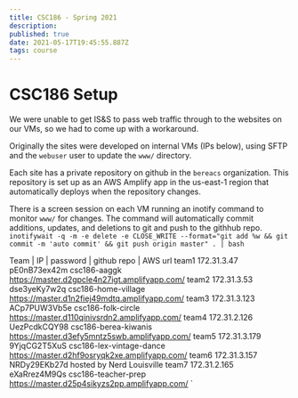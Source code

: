 ```yaml
---
title: CSC186 - Spring 2021
description: 
published: true
date: 2021-05-17T19:45:55.887Z
tags: course
---
```


# CSC186 Setup

We were unable to get IS&S to pass web traffic through to the websites on our VMs, so we had to come up with a workaround.

Originally the sites were developed on internal VMs (IPs below), using SFTP and the `webuser` user to update the `www/` directory.

Each site has a private repository on github in the `bereacs` organization. This repository is set up as an AWS Amplify app in the us-east-1 region that automatically deploys when the repository changes.

There is a screen session on each VM running an inotify command to monitor `www/` for changes. The command will automatically commit additions, updates, and deletions to git and push to the githhub repo.
`inotifywait -q -m -e delete -e CLOSE_WRITE --format="git add %w && git commit -m 'auto commit' && git push origin master" . | bash`


Team | IP           | password    | github repo             | AWS url
team1  172.31.3.47    pE0nB73ex42m  csc186-aaggk              https://master.d2gpcle4n27igt.amplifyapp.com/
team2  172.31.3.53    dse3yeKy7w2q  csc186-home-village       https://master.d1n2fiej49mdtq.amplifyapp.com/
team3  172.31.3.123   ACp7PUW3Vb5e  csc186-folk-circle        https://master.d110qinivsrdn2.amplifyapp.com/
team4  172.31.2.126   UezPcdkCQY98  csc186-berea-kiwanis      https://master.d3efy5mntz5swb.amplifyapp.com/
team5  172.31.3.179   9YjqCG2T5XuS  csc186-lex-vintage-dance  https://master.d2hf9osryqk2xe.amplifyapp.com/
team6  172.31.3.157   NRDy29EKb27d  hosted by Nerd Louisville
team7  172.31.2.165   eXaRrez4M9Qs  csc186-teacher-prep       https://master.d25p4sikyzs2pp.amplifyapp.com/
`